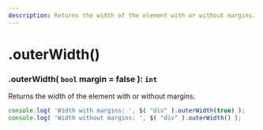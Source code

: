 ```yaml
---
description: Returns the width of the element with or without margins.
---
```


# .outerWidth()

### .outerWidth( ``bool`` margin = false ): ``int``
Returns the width of the element with or without margins.
```javascript
console.log( 'Width with margins: ', $( "div" ).outerWidth(true) );
console.log( 'Width without margins: ', $( "div" ).outerWidth() );
```